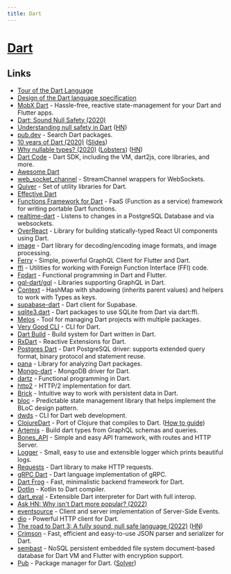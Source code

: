 ```yaml
---
title: Dart
---
```


# [Dart](https://www.dartlang.org/)

## Links

- [Tour of the Dart Language](https://www.dartlang.org/guides/language/language-tour)
- [Design of the Dart language specification](https://github.com/dart-lang/language)
- [MobX Dart](https://github.com/mobxjs/mobx.dart) - Hassle-free, reactive state-management for your Dart and Flutter apps.
- [Dart: Sound Null Safety (2020)](https://medium.com/dartlang/announcing-sound-null-safety-defd2216a6f3)
- [Understanding null safety in Dart](https://dart.dev/null-safety/understanding-null-safety) ([HN](https://news.ycombinator.com/item?id=23935967))
- [pub.dev](https://pub.dev/) - Search Dart packages.
- [10 years of Dart (2020)](https://www.youtube.com/watch?v=e-58C8aGBM4) ([Slides](https://mrale.ph/talks/vmil2020/))
- [Why nullable types? (2020)](https://medium.com/dartlang/why-nullable-types-7dd93c28c87a) ([Lobsters](https://lobste.rs/s/hek0ym/why_nullable_types)) ([HN](https://news.ycombinator.com/item?id=25340629))
- [Dart Code](https://github.com/dart-lang/sdk) - Dart SDK, including the VM, dart2js, core libraries, and more.
- [Awesome Dart](https://github.com/yissachar/awesome-dart)
- [web_socket_channel](https://github.com/dart-lang/web_socket_channel) - StreamChannel wrappers for WebSockets.
- [Quiver](https://github.com/google/quiver-dart) - Set of utility libraries for Dart.
- [Effective Dart](https://dart.dev/guides/language/effective-dart)
- [Functions Framework for Dart](https://github.com/GoogleCloudPlatform/functions-framework-dart) - FaaS (Function as a service) framework for writing portable Dart functions.
- [realtime-dart](https://github.com/supabase/realtime-dart) - Listens to changes in a PostgreSQL Database and via websockets.
- [OverReact](https://github.com/Workiva/over_react) - Library for building statically-typed React UI components using Dart.
- [image](https://github.com/brendan-duncan/image) - Dart library for decoding/encoding image formats, and image processing.
- [Ferry](https://github.com/gql-dart/ferry) - Simple, powerful GraphQL Client for Flutter and Dart.
- [ffi](https://github.com/dart-lang/ffi) - Utilities for working with Foreign Function Interface (FFI) code.
- [Fpdart](https://github.com/SandroMaglione/fpdart) - Functional programming in Dart and Flutter.
- [gql-dart/gql](https://github.com/gql-dart/gql) - Libraries supporting GraphQL in Dart.
- [Context](https://github.com/lesnitsky/contextualized) - HashMap with shadowing (inherits parent values) and helpers to work with Types as keys.
- [supabase-dart](https://github.com/supabase/supabase-dart) - Dart client for Supabase.
- [sqlite3.dart](https://github.com/simolus3/sqlite3.dart) - Dart packages to use SQLite from Dart via dart:ffi.
- [Melos](https://github.com/invertase/melos) - Tool for managing Dart projects with multiple packages.
- [Very Good CLI](https://github.com/VeryGoodOpenSource/very_good_cli) - CLI for Dart.
- [Dart Build](https://github.com/dart-lang/build) - Build system for Dart written in Dart.
- [RxDart](https://github.com/ReactiveX/rxdart) - Reactive Extensions for Dart.
- [Postgres Dart](https://github.com/isoos/postgresql-dart) - Dart PostgreSQL driver: supports extended query format, binary protocol and statement reuse.
- [pana](https://github.com/dart-lang/pana) - Library for analyzing Dart packages.
- [Mongo-dart](https://github.com/mongo-dart/mongo_dart) - MongoDB driver for Dart.
- [dartz](https://github.com/spebbe/dartz) - Functional programming in Dart.
- [http2](https://github.com/dart-lang/http2) - HTTP/2 implementation for dart.
- [Brick](https://github.com/GetDutchie/brick) - Intuitive way to work with persistent data in Dart.
- [bloc](https://github.com/felangel/bloc) - Predictable state management library that helps implement the BLoC design pattern.
- [dwds](https://github.com/dart-lang/webdev) - CLI for Dart web development.
- [ClojureDart](https://github.com/Tensegritics/ClojureDart) - Port of Clojure that compiles to Dart. ([How to guide](https://github.com/Liverm0r/HowToClojureDart))
- [Artemis](https://github.com/comigor/artemis) - Build dart types from GraphQL schemas and queries.
- [Bones_API](https://github.com/Colossus-Services/bones_api) - Simple and easy API framework, with routes and HTTP Server.
- [Logger](https://github.com/leisim/logger) - Small, easy to use and extensible logger which prints beautiful logs.
- [Requests](https://github.com/jossef/requests) - Dart library to make HTTP requests.
- [gRPC Dart](https://github.com/grpc/grpc-dart) - Dart language implementation of gRPC.
- [Dart Frog](https://github.com/VeryGoodOpenSource/dart_frog) - Fast, minimalistic backend framework for Dart.
- [Dotlin](https://github.com/dotlin-org/dotlin) - Kotlin to Dart compiler.
- [dart_eval](https://github.com/ethanblake4/dart_eval) - Extensible Dart interpreter for Dart with full interop.
- [Ask HN: Why isn't Dart more popular? (2022)](https://news.ycombinator.com/item?id=33338709)
- [eventsource](https://github.com/stevenroose/dart-eventsource) - Client and server implementation of Server-Side Events.
- [dio](https://github.com/flutterchina/dio) - Powerful HTTP client for Dart.
- [The road to Dart 3: A fully sound, null safe language (2022)](https://medium.com/dartlang/the-road-to-dart-3-afdd580fbefa) ([HN](https://news.ycombinator.com/item?id=33908134))
- [Crimson](https://github.com/simc/crimson) - Fast, efficient and easy-to-use JSON parser and serializer for Dart.
- [sembast](https://github.com/tekartik/sembast.dart) - NoSQL persistent embedded file system document-based database for Dart VM and Flutter with encryption support.
- [Pub](https://github.com/dart-lang/pub) - Package manager for Dart. ([Solver](https://github.com/dart-lang/pub/blob/master/doc/solver.md))
